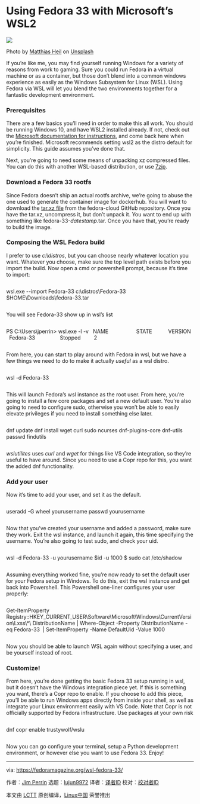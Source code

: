 [#]: collector: (lujun9972)
[#]: translator: ( )
[#]: reviewer: ( )
[#]: publisher: ( )
[#]: url: ( )
[#]: subject: (Using Fedora 33 with Microsoft’s WSL2)
[#]: via: (https://fedoramagazine.org/wsl-fedora-33/)
[#]: author: (Jim Perrin https://fedoramagazine.org/author/jperrin/)

Using Fedora 33 with Microsoft’s WSL2
======

![][1]

Photo by [Matthias Heil][2] on [Unsplash][3]

If you’re like me, you may find yourself running Windows for a variety of reasons from work to gaming. Sure you could run Fedora in a virtual machine or as a container, but those don’t blend into a common windows experience as easily as the Windows Subsystem for Linux (WSL). Using Fedora via WSL will let you blend the two environments together for a fantastic development environment.

### Prerequisites

There are a few basics you’ll need in order to make this all work. You should be running Windows 10, and have WSL2 installed already. If not, check out the [Microsoft documentation for instructions][4], and come back here when you’re finished. Microsoft recommends setting wsl2 as the distro default for simplicity. This guide assumes you’ve done that.

Next, you’re going to need some means of unpacking xz compressed files. You can do this with another WSL-based distribution, or use [7zip][5].

### Download a Fedora 33 rootfs

Since Fedora doesn’t ship an actual rootfs archive, we’re going to abuse the one used to generate the container image for dockerhub. You will want to download the [tar.xz file][6] from the fedora-cloud GitHub repository. Once you have the tar.xz, uncompress it, but don’t unpack it. You want to end up with something like fedora-33-_datestamp_.tar. Once you have that, you’re ready to build the image.

### Composing the WSL Fedora build

I prefer to use _c:\distros_, but you can choose nearly whatever location you want. Whatever you choose, make sure the top level path exists before you import the build. Now open a cmd or powershell prompt, because it’s time to import:
```

```

wsl.exe --import Fedora-33 c:\distros\Fedora-33 $HOME\Downloads\fedora-33.tar
```

```

You will see Fedora-33 show up in wsl’s list
```

```

PS C:\Users\jperrin&gt; wsl.exe -l -v
  NAME                   STATE           VERSION
  Fedora-33                 Stopped         2
```

```

From here, you can start to play around with Fedora in wsl, but we have a few things we need to do to make it actually _useful_ as a wsl distro.
```

```

wsl -d Fedora-33
```

```

This will launch Fedora’s wsl instance as the root user. From here, you’re going to install a few core packages and set a new default user. You’re also going to need to configure sudo, otherwise you won’t be able to easily elevate privileges if you need to install something else later.
```

```

dnf update
dnf install wget curl sudo ncurses dnf-plugins-core dnf-utils passwd findutils
```

```

_wslutilites_ uses _curl_ and _wget_ for things like VS Code integration, so they’re useful to have around. Since you need to use a Copr repo for this, you want the added dnf functionality.

### Add your user

Now it’s time to add your user, and set it as the default.
```

```

useradd -G wheel yourusername
passwd yourusername
```

```

Now that you’ve created your username and added a password, make sure they work. Exit the wsl instance, and launch it again, this time specifying the username. You’re also going to test sudo, and check your uid.
```

```

wsl -d Fedora-33 -u yourusername
$id -u
1000
$ sudo cat /etc/shadow
```

```

Assuming everything worked fine, you’re now ready to set the default user for your Fedora setup in Windows. To do this, exit the wsl instance and get back into Powershell. This Powershell one-liner configures your user properly:
```

```

Get-ItemProperty Registry::HKEY_CURRENT_USER\Software\Microsoft\Windows\CurrentVersion\Lxss\\*\ DistributionName | Where-Object -Property DistributionName -eq Fedora-33  | Set-ItemProperty -Name DefaultUid -Value 1000
```

```

Now you should be able to launch WSL again without specifying a user, and be yourself instead of root.

### Customize!

From here, you’re done getting the basic Fedora 33 setup running in wsl, but it doesn’t have the Windows integration piece yet. If this is something you want, there’s a Copr repo to enable. If you choose to add this piece, you’ll be able to run Windows apps directly from inside your shell, as well as integrate your Linux environment easily with VS Code. Note that Copr is not officially supported by Fedora infrastructure. Use packages at your own risk
```

```

dnf copr enable trustywolf/wslu
```

```

Now you can go configure your terminal, setup a Python development environment, or however else you want to use Fedora 33. Enjoy!

--------------------------------------------------------------------------------

via: https://fedoramagazine.org/wsl-fedora-33/

作者：[Jim Perrin][a]
选题：[lujun9972][b]
译者：[译者ID](https://github.com/译者ID)
校对：[校对者ID](https://github.com/校对者ID)

本文由 [LCTT](https://github.com/LCTT/TranslateProject) 原创编译，[Linux中国](https://linux.cn/) 荣誉推出

[a]: https://fedoramagazine.org/author/jperrin/
[b]: https://github.com/lujun9972
[1]: https://fedoramagazine.org/wp-content/uploads/2020/11/wsl-fedora33-816x345.jpg
[2]: https://unsplash.com/@matthias_heil?utm_source=unsplash&utm_medium=referral&utm_content=creditCopyText
[3]: https://unsplash.com/s/photos/windows?utm_source=unsplash&utm_medium=referral&utm_content=creditCopyText
[4]: https://docs.microsoft.com/en-us/windows/wsl/install-win10
[5]: https://www.7-zip.org/download.html
[6]: https://github.com/fedora-cloud/docker-brew-fedora/tree/33/x86_64
